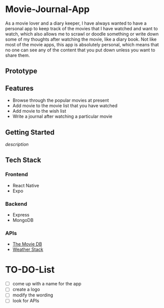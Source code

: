 # Movie-Journal-App
As a movie lover and a diary keeper, I have always wanted to have a personal app to keep track of the movies that I have watched and want to watch, which also allows me to scrawl or doodle something or write down some of my thoughts after watching the movie, like a diary book. Not like most of the movie apps, this app is absolutely personal, which means that no one can see any of the content that you put down unless you want to share them. 

## Prototype

## Features
* Browse through the popular movies at present
* Add movie to the movie list that you have watched
* Add movie to the wish list
* Write a journal after watching a particular movie

## Getting Started
_description_

## Tech Stack
### Frontend
* React Native
* Expo

### Backend
* Express
* MongoDB

### APIs
* [The Movie DB](http://www.omdbapi.com)
* [Weather Stack](https://weatherstack.com)




# TO-DO-List
- [ ] come up with a name for the app
- [ ] create a logo
- [ ] modify the wording
- [ ] look for APIs
